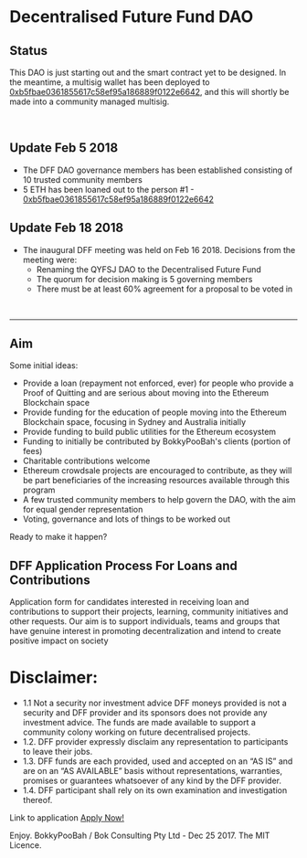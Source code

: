 # Decentralised Future Fund DAO

## Status

This DAO is just starting out and the smart contract yet to be designed. In the meantime, a multisig wallet has been deployed to
[0xb5fbae0361855617c58ef95a186889f0122e6642](https://etherscan.io/address/0xb5fbae0361855617c58ef95a186889f0122e6642), and this will shortly
be made into a community managed multisig.

<br />

## Update Feb 5 2018

* The DFF DAO governance members has been established consisting of 10 trusted community members
* 5 ETH has been loaned out to the person #1 - [0xb5fbae0361855617c58ef95a186889f0122e6642](https://etherscan.io/address/0xb5fbae0361855617c58ef95a186889f0122e6642#internaltx)

## Update Feb 18 2018

* The inaugural DFF meeting was held on Feb 16 2018. Decisions from the meeting were:
  * Renaming the QYFSJ DAO to the Decentralised Future Fund
  * The quorum for decision making is 5 governing members
  * There must be at least 60% agreement for a proposal to be voted in

<br />

<hr />

## Aim


Some initial ideas:

* Provide a loan (repayment not enforced, ever) for people who provide a Proof of Quitting and are serious about moving
  into the Ethereum Blockchain space
* Provide funding for the education of people moving into the Ethereum Blockchain space, focusing in Sydney and Australia initially
* Provide funding to build public utilities for the Ethereum ecosystem
* Funding to initially be contributed by BokkyPooBah's clients (portion of fees)
* Charitable contributions welcome
* Ethereum crowdsale projects are encouraged to contribute, as they will be part beneficiaries of the increasing resources
  available through this program
* A few trusted community members to help govern the DAO, with the aim for equal gender representation
* Voting, governance and lots of things to be worked out

Ready to make it happen?

## DFF Application Process For Loans and Contributions

Application form for candidates interested in receiving loan and contributions to support their projects, learning, community initiatives and other requests. Our aim is to support individuals, teams and groups that have genuine interest in promoting decentralization and intend to create positive impact on society

# Disclaimer:
* 1.1 Not a security nor investment advice
DFF moneys provided is not a security and DFF provider and its sponsors does not provide any investment advice.  The funds are made available to support a community colony working on future decentralised projects. 
* 1.2. DFF provider expressly disclaim any representation to participants to leave their jobs.
* 1.3. DFF funds are each provided, used and accepted on an “AS IS” and are on an “AS AVAILABLE” basis without representations, warranties, promises or guarantees whatsoever of any kind by the DFF provider.  
* 1.4. DFF participant shall rely on its own examination and investigation thereof. 

Link to application
<a href="https://goo.gl/forms/JPk9Nx9XTq76cKX32" target="_blank">Apply Now!</a>


Enjoy. BokkyPooBah / Bok Consulting Pty Ltd - Dec 25 2017. The MIT Licence.

